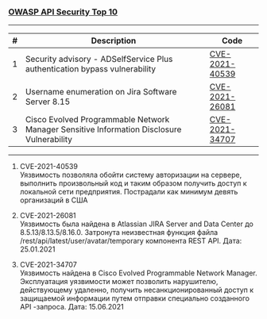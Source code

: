 ### [OWASP API Security Top 10](https://www.wallarm.com/whats-wallarm-learning-center-api-security-owasp)

---

|#|Description|Code|
|-|-|-|
|1|Security advisory - ADSelfService Plus authentication bypass vulnerability|[CVE-2021-40539](https://www.manageengine.com/products/self-service-password/advisory/CVE-2021-40539.html)|
|2|Username enumeration on Jira Software Server 8.15|[CVE-2021-26081](https://jira.atlassian.com/browse/JRASERVER-72499)|
|3|Cisco Evolved Programmable Network Manager Sensitive Information Disclosure Vulnerability|[CVE-2021-34707](https://nvd.nist.gov/vuln/detail/CVE-2021-34707)|

---

1. CVE-2021-40539
<br/>Уязвимость позволяла обойти систему авторизации на сервере, выполнить произвольный код и таким образом получить доступ к локальной сети предприятия. Пострадали как минимум девять организаций в США

2. CVE-2021-26081
<br/>Уязвимость была найдена в Atlassian JIRA Server and Data Center до 8.5.13/8.13.5/8.16.0. Затронута неизвестная функция файла /rest/api/latest/user/avatar/temporary компонента REST API. Дата: 25.01.2021

3. CVE-2021-34707
<br/>Уязвимость найдена в Cisco Evolved Programmable Network Manager. Эксплуатация уязвимости может позволить нарушителю, действующему удаленно, получить несанкционированный доступ к защищаемой информации путем отправки специально созданного API -запроса. Дата: 15.06.2021
